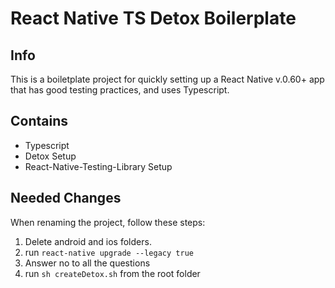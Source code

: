 # React Native TS Detox Boilerplate

## Info

This is a boiletplate project for quickly setting up a React Native v.0.60+ app that has good testing practices, and uses Typescript.

## Contains

-   Typescript
-   Detox Setup
-   React-Native-Testing-Library Setup

## Needed Changes

When renaming the project, follow these steps:

1. Delete android and ios folders.
2. run `react-native upgrade --legacy true`
3. Answer no to all the questions
4. run `sh createDetox.sh` from the root folder
